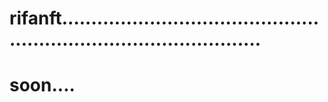 # rifanft.......................................................................................
# soon....
